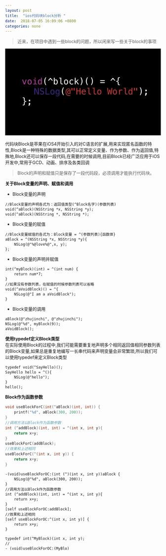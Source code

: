 ```yaml
---
layout: post
title:  "ios代码块block分析 "
date:  2018-07-05 16:09:06 +0800
categories: none
---
```

> 近来，在项目中遇到一些block的问题，所以闲来写一些关于block的事项    

![](/images/2018-07-05-16-08-09.jpg)

代码块Block是苹果在iOS4开始引入的对C语言的扩展,用来实现匿名函数的特性,Block是一种特殊的数据类型,其可以正常定义变量、作为参数、作为返回值,特殊地,Block还可以保存一段代码,在需要的时候调用,目前Block已经广泛应用于iOS开发中,常用于GCD、动画、排序及各类回调
> Block的声明和赋值只是保存了一段代码段，必须调用才能执行代码块。      

**关于Block变量的声明、赋值和调用**    
* Block变量的声明
```objc    
//Block变量的声明各式为：返回值类型(^Block名字)(参数列表)    
void(^aBlock)(NSString *x, NSString *y);
void(^aBlock)(NSString *, NSString *);
```
* Block变量的赋值
```objc
//Block变量赋值的各式为：Block变量 = ^(参数列表){函数体}    
aBlock = ^(NSString *x, NSString *y){
    NSLog(@"%@love%@",x, y);
};
```
* Block变量的声明并赋值     
```objc
int(^myBlock)(int) = ^(int num) {
    return num*7;
}
//如果没有参数列表，在赋值的时候参数列表可以省略
void(^aVoidBlock)() = ^{
    NSLog(@"I am a aVoidBlock");
} 
```
* Block变量的调用
```objc
aBlock(@"zhujinchi", @"zhujinchi");
NSLog(@"%d", myBlock(9));
aVoidBlock();
```    
**使用typedef定义Block类型**    
在实际使用Block的过程中,我们可能需要重复地声明多个相同返回值相同参数列表的Block变量,如果总是重复地编写一长串代码来声明变量会非常繁琐,所以我们可以使用typedef来定义Block类型    
```objc    
typedef void(^SayHello)();
SayHello hello = ^(){
    NSLog(@"hello");
}
hello();
```    
**Block作为函数参数**    
```c    
void useBlockForC(int(^aBlock)(int, int)) {
    printf("%d", aBlock(300, 200));
}
//调用方法以Block作为函数参数
int (^addBlock)(int, int) = ^(int x, int y){
    return x+y;
}
useBlockForC(addBlock);
//效果和上述相同
useBlockForC(^(int x, int y)) {
    return x+y;
}
```    
```objc
-(void)useBlockForOC:(int (^)(int x, int y))aBlock {
    NSLog(@"%d", aBlock(300, 200));
}
//调用方法以Block作为函数参数
int (^addBlock)(int, int) = ^(int x, int y){
    return x+y;
}
[self useBlockForOC:addBlock];
//效果和上述相同
[self useBlockForOC:^(int x, int y)] {
    return x+y;
}
```    
```objc
typedef int(^MyBlock)(int x, int y);
//
- (void)useBlockForOC:(MyBlo)
```



